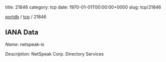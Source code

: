 title: 21846
category: tcp
date: 1970-01-01T00:00:00+0000
slug: tcp/21846

[portdb](/) / [tcp](/category/tcp.html) / 21846


## IANA Data

_Name:_ netspeak-is

_Description:_ NetSpeak Corp. Directory Services

